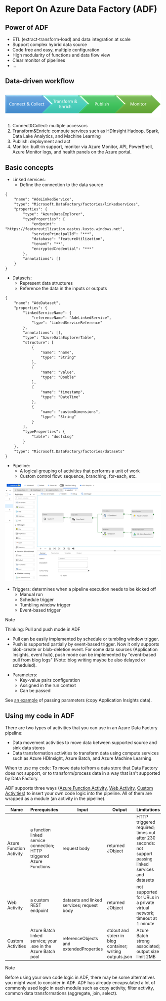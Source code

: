 # Report On Azure Data Factory (ADF)

## Power of ADF

+ ETL (extract-transform-load) and data integration at scale
+ Support complex hybrid data source
+ Code free and easy, multiple configuration
+ High modularity of functions and data flow view
+ Clear monitor of pipelines
+ ...

## Data-driven workflow

![ADF workflow](./Materials/ADF-workflow.png)

1. Connect&Collect: multiple accessors
2. Transform&Enrich: compute services such as HDInsight Hadoop, Spark, Data Lake Analytics, and Machine Learning
3. Publish: deployment and act
4. Monitor: built-in support, monitor via Azure Monitor, API, PowerShell, Azure Monitor logs, and health panels on the Azure portal.

## Basic concepts

+ Linked services:
  + Define the connection to the data source

``` An azure data explorer linked service example
{
    "name": "AdeLinkedService",
    "type": "Microsoft.DataFactory/factories/linkedservices",
    "properties": {
        "type": "AzureDataExplorer",
        "typeProperties": {
            "endpoint": "https://featureutilization.eastus.kusto.windows.net",
            "servicePrincipalId": "***",
            "database": "featureUtilization",
            "tenant": "**",
            "encryptedCredential": "***"
        },
        "annotations": []
    }
}
```

+ Datasets:
  + Represent data structures
  + Reference the data in the inputs or outputs

``` An azure data explorer dataset example
{
    "name": "AdeDataset",
    "properties": {
        "linkedServiceName": {
            "referenceName": "AdeLinkedService",
            "type": "LinkedServiceReference"
        },
        "annotations": [],
        "type": "AzureDataExplorerTable",
        "structure": [
            {
                "name": "name",
                "type": "String"
            },
            {
                "name": "value",
                "type": "Double"
            },
            {
                "name": "timestamp",
                "type": "DateTime"
            },
            {
                "name": "customDimensions",
                "type": "String"
            }
        ],
        "typeProperties": {
            "table": "docfxLog"
        }
    },
    "type": "Microsoft.DataFactory/factories/datasets"
}
```

+ Pipeline:
  + A logical grouping of activities that performs a unit of work
  + Custom control flow: sequence, branching, for-each, etc.

![pipeline-portal-view](./Materials/pipeline-portal-view.png)

+ Triggers: determines when a pipeline execution needs to be kicked off
  + Manual run
  + Schedule trigger
  + Tumbling window trigger
  + Event-based trigger

> [!NOTE]
> Thinking: Pull and push mode in ADF
>+ Pull can be easily implemented by schedule or tumbling window trigger.
>+ Push is supported partially by event-based trigger. Now it only supports blob-create or blob-deletion event. For some data sources (Application Insights, event hub), push mode can be implemented by "event-based pull from blog logs" (Note: blog writing maybe be also delayed or scheduled).

+ Parameters:
  + Key-value pairs configuration
  + Assigned in the run context
  + Can be passed

See [an example](./Copy-Application-Insights-Data.md) of passing parameters (copy Application Insights data).

## Using my code in ADF

There are two types of activities that you can use in an Azure Data Factory pipeline:

+ Data movement activities to move data between supported source and sink data stores
+ Data transformation activities to transform data using compute services such as Azure HDInsight, Azure Batch, and Azure Machine Learning.

When to use my code: To move data to/from a data store that Data Factory does not support, or to transform/process data in a way that isn't supported by Data Factory.

ADF supports three ways ([Azure Function Activity](https://docs.microsoft.com/en-us/azure/data-factory/control-flow-azure-function-activity), [Web Activity](https://docs.microsoft.com/en-us/azure/data-factory/control-flow-web-activity), [Custom Activities](https://docs.microsoft.com/en-us/azure/data-factory/transform-data-using-dotnet-custom-activity#feedback)) to insert your own code logic into the pipeline. All of them are wrapped as a module (an activity in the pipeline).

Name | Prerequisites | Input | Output| Limitations
--- | ------ | ----- | ----- | -----
Azure Function Activity | a function linked service connection; HTTP triggered Azure Functions | request body | returned JObject | HTTP triggered required; times out after 230 seconds: not support passing linked services and datasets
Web Activity | a custom REST endpoint | datasets and linked services; request body | returned JObject | not supported for URLs in a private virtual network; timeout at 1 minute
Custom Activities | Azure Batch linked service; your .exe in the Azure Batch pool | referenceObjects and extendedProperties | stdout and stderr in blog container; writing outputs.json | Azure Batch strong associated; output size limit 2MB

> [!NOTE]
> Before using your own code logic in ADF, there may be some alternatives you might want to consider in ADF. ADF has already encapsulated a lot of commonly used logic in each module such as copy activity, filter activity, common data transformations (aggregate, join, select).
